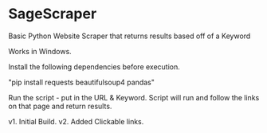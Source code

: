 # SageScraper
Basic Python Website Scraper that returns results based off of a Keyword

Works in Windows.

Install the following dependencies before execution.

"pip install requests beautifulsoup4 pandas"

Run the script - put in the URL & Keyword.  Script will run and follow the links on that page and return results.

v1. Initial Build.
v2. Added Clickable links.
